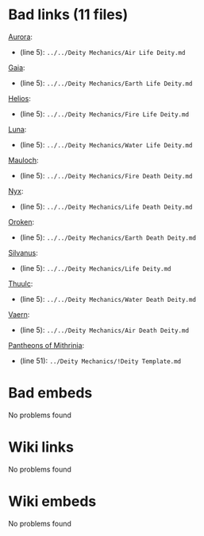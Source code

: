 # Bad links (11 files)
[Aurora](Myth%20&%20Shadow/Resources%20for%20GMs/Mithrinian%20Pantheons/Mithrinian%20Deities/Aurora.md):
- (line 5): `../../Deity Mechanics/Air Life Deity.md`


[Gaia](Myth%20&%20Shadow/Resources%20for%20GMs/Mithrinian%20Pantheons/Mithrinian%20Deities/Gaia.md):
- (line 5): `../../Deity Mechanics/Earth Life Deity.md`


[Helios](Myth%20&%20Shadow/Resources%20for%20GMs/Mithrinian%20Pantheons/Mithrinian%20Deities/Helios.md):
- (line 5): `../../Deity Mechanics/Fire Life Deity.md`


[Luna](Myth%20&%20Shadow/Resources%20for%20GMs/Mithrinian%20Pantheons/Mithrinian%20Deities/Luna.md):
- (line 5): `../../Deity Mechanics/Water Life Deity.md`


[Mauloch](Myth%20&%20Shadow/Resources%20for%20GMs/Mithrinian%20Pantheons/Mithrinian%20Deities/Mauloch.md):
- (line 5): `../../Deity Mechanics/Fire Death Deity.md`


[Nyx](Myth%20&%20Shadow/Resources%20for%20GMs/Mithrinian%20Pantheons/Mithrinian%20Deities/Nyx.md):
- (line 5): `../../Deity Mechanics/Life Death Deity.md`


[Oroken](Myth%20&%20Shadow/Resources%20for%20GMs/Mithrinian%20Pantheons/Mithrinian%20Deities/Oroken.md):
- (line 5): `../../Deity Mechanics/Earth Death Deity.md`


[Silvanus](Myth%20&%20Shadow/Resources%20for%20GMs/Mithrinian%20Pantheons/Mithrinian%20Deities/Silvanus.md):
- (line 5): `../../Deity Mechanics/Life Deity.md`


[Thuulc](Myth%20&%20Shadow/Resources%20for%20GMs/Mithrinian%20Pantheons/Mithrinian%20Deities/Thuulc.md):
- (line 5): `../../Deity Mechanics/Water Death Deity.md`


[Vaern](Myth%20&%20Shadow/Resources%20for%20GMs/Mithrinian%20Pantheons/Mithrinian%20Deities/Vaern.md):
- (line 5): `../../Deity Mechanics/Air Death Deity.md`


[Pantheons of Mithrinia](Myth%20&%20Shadow/Resources%20for%20GMs/Mithrinian%20Pantheons/Pantheons%20of%20Mithrinia.md):
- (line 51): `../Deity Mechanics/!Deity Template.md`


# Bad embeds
No problems found

# Wiki links
No problems found

# Wiki embeds
No problems found

